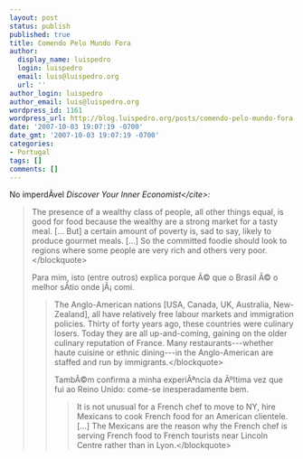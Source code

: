 ```yaml
---
layout: post
status: publish
published: true
title: Comendo Pelo Mundo Fora
author:
  display_name: luispedro
  login: luispedro
  email: luis@luispedro.org
  url: ''
author_login: luispedro
author_email: luis@luispedro.org
wordpress_id: 1161
wordpress_url: http://blog.luispedro.org/posts/comendo-pelo-mundo-fora
date: '2007-10-03 19:07:19 -0700'
date_gmt: '2007-10-03 19:07:19 -0700'
categories:
- Portugal
tags: []
comments: []
---
```

<p>No imperd&Atilde;&shy;vel <cite>Discover Your Inner Economist<&#47;cite>:</p>
<blockquote><p>The presence of a wealthy class of people, all other things equal, is good for food because the wealthy are a strong market for a tasty meal. [... But] a certain amount of poverty is, sad to say, likely to produce gourmet meals. [...] So the committed foodie should look to regions where some people are very rich and others very poor.<&#47;blockquote></p>
<p>Para mim, isto (entre outros) explica porque &Atilde;&copy; que o Brasil &Atilde;&copy; o melhor s&Atilde;&shy;tio onde j&Atilde;&iexcl; comi.</p>
<blockquote><p>The Anglo-American nations [USA, Canada, UK, Australia, New-Zealand], all have relatively free labour markets and immigration policies. Thirty of forty years ago, these countries were culinary losers. Today they are all up-and-coming, gaining on the older culinary reputation of France. Many restaurants---whether haute cuisine or ethnic dining---in the Anglo-American are staffed and run by immigrants.<&#47;blockquote></p>
<p>Tamb&Atilde;&copy;m confirma a minha experi&Atilde;&ordf;ncia da &Atilde;&ordm;ltima vez que fui ao Reino Unido: come-se inesperadamente bem.</p>
<blockquote><p>It is not unusual for a French chef to move to NY, hire Mexicans to cook French food for an American clientele. [...] The Mexicans are the reason why the French chef is serving French food to French tourists near Lincoln Centre rather than in Lyon.<&#47;blockquote></p>
